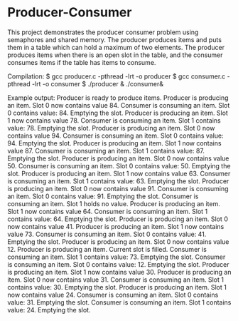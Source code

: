 # Producer-Consumer

This project demonstrates the producer consumer problem using semaphores and shared memory. The producer produces items and puts them in a table which can hold a maximum of two elements. The producer produces items when there is an open slot in the table, and the consumer consumes items if the table has items to consume.

Compilation:
$ gcc producer.c -pthread -lrt -o producer
$ gcc consumer.c -pthread -lrt -o consumer
$ ./producer & ./consumer&

Example output:
Producer is ready to produce items.
Producer is producing an item.
Slot 0 now contains value 84.
Consumer is consuming an item.
Slot 0 contains value: 84. Emptying the slot.
Producer is producing an item.
Slot 1 now contains value 78.
Consumer is consuming an item.
Slot 1 contains value: 78. Emptying the slot.
Producer is producing an item.
Slot 0 now contains value 94.
Consumer is consuming an item.
Slot 0 contains value: 94. Emptying the slot.
Producer is producing an item.
Slot 1 now contains value 87.
Consumer is consuming an item.
Slot 1 contains value: 87. Emptying the slot.
Producer is producing an item.
Slot 0 now contains value 50.
Consumer is consuming an item.
Slot 0 contains value: 50. Emptying the slot.
Producer is producing an item.
Slot 1 now contains value 63.
Consumer is consuming an item.
Slot 1 contains value: 63. Emptying the slot.
Producer is producing an item.
Slot 0 now contains value 91.
Consumer is consuming an item.
Slot 0 contains value: 91. Emptying the slot.
Consumer is consuming an item.
Slot 1 holds no value.
Producer is producing an item.
Slot 1 now contains value 64.
Consumer is consuming an item.
Slot 1 contains value: 64. Emptying the slot.
Producer is producing an item.
Slot 0 now contains value 41.
Producer is producing an item.
Slot 1 now contains value 73.
Consumer is consuming an item.
Slot 0 contains value: 41. Emptying the slot.
Producer is producing an item.
Slot 0 now contains value 12.
Producer is producing an item.
Current slot is filled.
Consumer is consuming an item.
Slot 1 contains value: 73. Emptying the slot.
Consumer is consuming an item.
Slot 0 contains value: 12. Emptying the slot.
Producer is producing an item.
Slot 1 now contains value 30.
Producer is producing an item.
Slot 0 now contains value 31.
Consumer is consuming an item.
Slot 1 contains value: 30. Emptying the slot.
Producer is producing an item.
Slot 1 now contains value 24.
Consumer is consuming an item.
Slot 0 contains value: 31. Emptying the slot.
Consumer is consuming an item.
Slot 1 contains value: 24. Emptying the slot.
